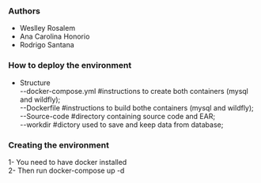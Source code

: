 ### Authors  
 -  Weslley Rosalem  
 -  Ana Carolina Honorio  
 -  Rodrigo Santana  

###  How to deploy the environment  
 - Structure  
 --docker-compose.yml #instructions to create both containers (mysql and wildfly);  
 --Dockerfile #instructions to build bothe containers (mysql and wildfly);  
 --Source-code #directory containing source code and EAR;  
 --workdir #dictory used to save and keep data from database;  

### Creating the environment  
1- You need to have docker installed  
2- Then run docker-compose up -d  

